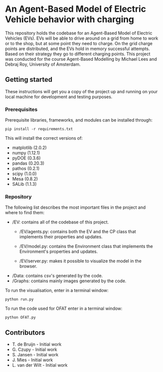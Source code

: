 # An Agent-Based Model of Electric Vehicle behavior with charging
This repository holds the codebase for an Agent-Based Model of Electric Vehicles (EVs). EVs will be able to drive around on a grid from home to work or to the shop, but at some point they need to charge. On the grid charge points are distributed, and the EVs hold in memory successful attempts. Based on their strategy they go to different charging points. This project was conducted for the course Agent-Based Modelling by Michael Lees and Debraj Roy, University of Amsterdam.

## Getting started
These instructions will get you a copy of the project up and running on your local machine for development and testing purposes.

### Prerequisites
Prerequisite libraries, frameworks, and modules can be installed through:

```
pip install -r requirements.txt
```

This will install the correct versions of:

* matplotlib (2.0.2)
* numpy (1.12.1)
* pyDOE (0.3.6)
* pandas (0.20.3)
* pathos (0.2.1)
* scipy (1.0.0)
* Mesa (0.8.2)
* SALib (1.1.3)

### Repository

The following list describes the most important files in the project and where to find them:

* /EV: contains all of the codebase of this project.
  * /EV/agents.py: contains both the EV and the CP class that implements their properties and updates.

  * /EV/model.py: contains the Environment class that implements the Environment's properties and updates.
  * /EV/server.py: makes it possible to visualize the model in the browser.
* /Data: contains csv's generated by the code.
* /Graphs: contains mainly images generated by the code.

To run the visualisation, enter in  a terminal window:
```
python run.py
```

To run the code used for OFAT enter in a terminal window:
```
python OFAT.py
```



## Contributors
* T. de Bruijn - Initial work
* G. Czupy - Initial work
* S. Jansen - Initial work
* J. Mies - Initial work
* L. van der Wilt - Initial work


